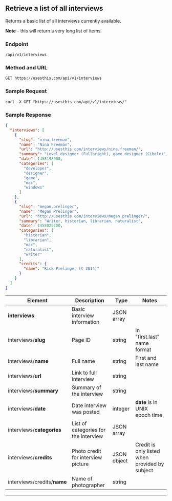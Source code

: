 ## Retrieve a list of all interviews

Returns a basic list of all interviews currently available.

**Note** - this will return a very long list of items.

### Endpoint

`/api/v1/interviews`  

### Method and URL

`GET https://usesthis.com/api/v1/interviews`  

### Sample Request

`curl -X GET "https://usesthis.com/api/v1/interviews/"`

### Sample Response

```json
{
  "interviews": [
    {
      "slug": "nina.freeman",
      "name": "Nina Freeman",
      "url": "http://usesthis.com/interviews/nina.freeman/",
      "summary": "Level designer (Fullbright), game designer (Cibele)",
      "date": 1458198000,
      "categories": [
        "developer",
        "designer",
        "game",
        "mac",
        "windows"
      ]
    },
    {
      "slug": "megan.prelinger",
      "name": "Megan Prelinger",
      "url": "http://usesthis.com/interviews/megan.prelinger/",
      "summary": "Writer, historian, librarian, naturalist",
      "date": 1458025200,
      "categories": [
        "historian",
        "librarian",
        "mac",
        "naturalist",
        "writer"
      ],
      "credits": {
        "name": "Rick Prelinger (© 2014)"
      }
    }
  ]
}
```

| Element     |   Description   |   Type   |   Notes   |
|-------------|-----------------|----------|-----------|
|  **interviews**  |  Basic interview information   |   JSON array   |  |
|  interviews/**slug**  |    Page ID    |  string   |  In "first.last" name format    |
|  interviews/**name**  |    Full name  |  string   |  First and last name    |
|  interviews/**url**  |    Link to full interview        |  string   |  |
|  interviews/**summary**  |    Summary of the interview        |  string   |  |
|  interviews/**date**  |    Date interview was posted  |  integer   |  **date** is in UNIX epoch time    |
|  interviews/**categories**  |    List of categories for the interview  |  JSON array   |  |
|  interviews/**credits**  |    Photo credit for interview picture    |  JSON object   |  Credit is only listed when provided by subject    |
|  interviews/credits/**name**  |    Name of photographer        |  string   |  &nbsp;    |

---

